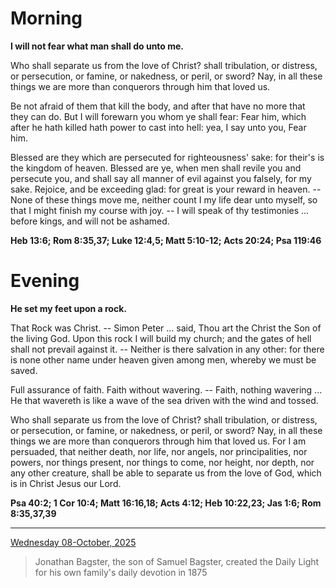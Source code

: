 # Morning

**I will not fear what man shall do unto me.**
 
Who shall separate us from the love of Christ? shall tribulation, or distress, or persecution, or famine, or nakedness, or peril, or sword? Nay, in all these things we are more than conquerors through him that loved us.
 
Be not afraid of them that kill the body, and after that have no more that they can do. But I will forewarn you whom ye shall fear: Fear him, which after he hath killed hath power to cast into hell: yea, I say unto you, Fear him.
 
Blessed are they which are persecuted for righteousness' sake: for their's is the kingdom of heaven. Blessed are ye, when men shall revile you and persecute you, and shall say all manner of evil against you falsely, for my sake. Rejoice, and be exceeding glad: for great is your reward in heaven. -- None of these things move me, neither count I my life dear unto myself, so that I might finish my course with joy. -- I will speak of thy testimonies ... before kings, and will not be ashamed.  

**Heb 13:6; Rom 8:35,37; Luke 12:4,5; Matt 5:10-12; Acts 20:24; Psa 119:46**

# Evening

**He set my feet upon a rock.**
 
That Rock was Christ. -- Simon Peter ... said, Thou art the Christ the Son of the living God. Upon this rock I will build my church; and the gates of hell shall not prevail against it. -- Neither is there salvation in any other: for there is none other name under heaven given among men, whereby we must be saved.
 
Full assurance of faith. Faith without wavering. -- Faith, nothing wavering ... He that wavereth is like a wave of the sea driven with the wind and tossed.
 
Who shall separate us from the love of Christ? shall tribulation, or distress, or persecution, or famine, or nakedness, or peril, or sword? Nay, in all these things we are more than conquerors through him that loved us. For I am persuaded, that neither death, nor life, nor angels, nor principalities, nor powers, nor things present, nor things to come, nor height, nor depth, nor any other creature, shall be able to separate us from the love of God, which is in Christ Jesus our Lord.  

**Psa 40:2; 1 Cor 10:4; Matt 16:16,18; Acts 4:12; Heb 10:22,23; Jas 1:6; Rom 8:35,37,39**

---

[Wednesday 08-October, 2025](https://t.me/s/daily_light)

> Jonathan Bagster, the son of Samuel Bagster, created the Daily Light for his own family's daily devotion in 1875

